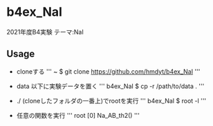 # b4ex_NaI
2021年度B4実験 テーマ:NaI

## Usage
- cloneする
'''
~ $ git clone https://github.com/hmdyt/b4ex_NaI
'''

- data 以下に実験データを置く
'''
b4ex_NaI $ cp -r /path/to/data .
'''

- ./ (cloneしたフォルダの一番上)でrootを実行
'''
b4ex_NaI $ root -l
'''

- 任意の関数を実行
'''
root [0] Na_AB_th2()
'''